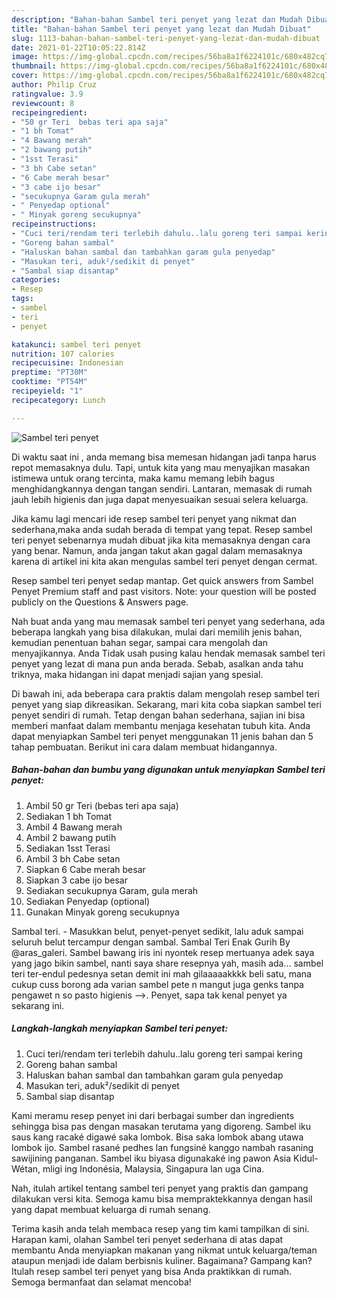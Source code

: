 ```yaml
---
description: "Bahan-bahan Sambel teri penyet yang lezat dan Mudah Dibuat"
title: "Bahan-bahan Sambel teri penyet yang lezat dan Mudah Dibuat"
slug: 1113-bahan-bahan-sambel-teri-penyet-yang-lezat-dan-mudah-dibuat
date: 2021-01-22T10:05:22.814Z
image: https://img-global.cpcdn.com/recipes/56ba8a1f6224101c/680x482cq70/sambel-teri-penyet-foto-resep-utama.jpg
thumbnail: https://img-global.cpcdn.com/recipes/56ba8a1f6224101c/680x482cq70/sambel-teri-penyet-foto-resep-utama.jpg
cover: https://img-global.cpcdn.com/recipes/56ba8a1f6224101c/680x482cq70/sambel-teri-penyet-foto-resep-utama.jpg
author: Philip Cruz
ratingvalue: 3.9
reviewcount: 8
recipeingredient:
- "50 gr Teri  bebas teri apa saja"
- "1 bh Tomat"
- "4 Bawang merah"
- "2 bawang putih"
- "1sst Terasi"
- "3 bh Cabe setan"
- "6 Cabe merah besar"
- "3 cabe ijo besar"
- "secukupnya Garam gula merah"
- " Penyedap optional"
- " Minyak goreng secukupnya"
recipeinstructions:
- "Cuci teri/rendam teri terlebih dahulu..lalu goreng teri sampai kering"
- "Goreng bahan sambal"
- "Haluskan bahan sambal dan tambahkan garam gula penyedap"
- "Masukan teri, aduk²/sedikit di penyet"
- "Sambal siap disantap"
categories:
- Resep
tags:
- sambel
- teri
- penyet

katakunci: sambel teri penyet 
nutrition: 107 calories
recipecuisine: Indonesian
preptime: "PT30M"
cooktime: "PT54M"
recipeyield: "1"
recipecategory: Lunch

---
```



![Sambel teri penyet](https://img-global.cpcdn.com/recipes/56ba8a1f6224101c/680x482cq70/sambel-teri-penyet-foto-resep-utama.jpg)

Di waktu  saat ini , anda memang bisa memesan hidangan jadi tanpa harus repot memasaknya dulu. Tapi, untuk kita yang mau menyajikan masakan istimewa untuk orang tercinta, maka kamu memang lebih bagus menghidangkannya dengan tangan sendiri. Lantaran, memasak di rumah jauh lebih higienis dan juga dapat menyesuaikan sesuai selera keluarga.

Jika kamu lagi mencari ide resep sambel teri penyet yang nikmat dan sederhana,maka anda sudah berada di tempat yang tepat. Resep sambel teri penyet  sebenarnya mudah dibuat jika kita memasaknya dengan cara yang benar. Namun, anda jangan takut akan gagal dalam memasaknya 
karena di artikel ini kita akan mengulas sambel teri penyet dengan cermat.  

Resep sambel teri penyet sedap mantap. Get quick answers from Sambel Penyet Premium staff and past visitors. Note: your question will be posted publicly on the Questions &amp; Answers page.

Nah buat anda yang mau memasak sambel teri penyet yang sederhana, ada beberapa langkah yang bisa dilakukan, mulai dari memilih jenis bahan, kemudian penentuan bahan segar, sampai cara mengolah dan menyajikannya. Anda Tidak usah pusing kalau hendak memasak sambel teri penyet yang lezat di mana pun anda berada. Sebab, asalkan anda  tahu triknya, maka hidangan ini dapat menjadi sajian yang spesial.

Di bawah ini, ada beberapa cara praktis  dalam mengolah resep sambel teri penyet yang siap dikreasikan. Sekarang, mari kita coba siapkan sambel teri penyet sendiri di rumah. Tetap dengan bahan sederhana, sajian ini bisa memberi manfaat dalam membantu menjaga kesehatan tubuh kita. Anda dapat menyiapkan Sambel teri penyet menggunakan 11 jenis bahan dan 5 tahap pembuatan. Berikut ini cara dalam membuat hidangannya.

<!--inarticleads1-->

##### Bahan-bahan dan bumbu yang digunakan untuk menyiapkan Sambel teri penyet:

1. Ambil 50 gr Teri  (bebas teri apa saja)
1. Sediakan 1 bh Tomat
1. Ambil 4 Bawang merah
1. Ambil 2 bawang putih
1. Sediakan 1sst Terasi
1. Ambil 3 bh Cabe setan
1. Siapkan 6 Cabe merah besar
1. Siapkan 3 cabe ijo besar
1. Sediakan secukupnya Garam, gula merah
1. Sediakan  Penyedap (optional)
1. Gunakan  Minyak goreng secukupnya


Sambal teri. - Masukkan belut, penyet-penyet sedikit, lalu aduk sampai seluruh belut tercampur dengan sambal. Sambal Teri Enak Gurih By @aras_galeri. Sambel bawang iris ini nyontek resep mertuanya adek saya yang jago bikin sambel, nanti saya share resepnya yah, masih ada… sambel teri ter-endul pedesnya setan demit ini mah gilaaaaakkkk beli satu, mana cukup cuss borong ada varian sambel pete n mangut juga genks tanpa pengawet n so pasto higienis --&gt;. Penyet, sapa tak kenal penyet ya sekarang ini. 

<!--inarticleads2-->

##### Langkah-langkah menyiapkan Sambel teri penyet:

1. Cuci teri/rendam teri terlebih dahulu..lalu goreng teri sampai kering
1. Goreng bahan sambal
1. Haluskan bahan sambal dan tambahkan garam gula penyedap
1. Masukan teri, aduk²/sedikit di penyet
1. Sambal siap disantap


Kami meramu resep penyet ini dari berbagai sumber dan ingredients sehingga bisa pas dengan masakan terutama yang digoreng. Sambel iku saus kang racaké digawé saka lombok. Bisa saka lombok abang utawa lombok ijo. Sambel rasané pedhes lan fungsiné kanggo nambah rasaning sawijining panganan. Sambel iku biyasa digunakaké ing pawon Asia Kidul-Wétan, mligi ing Indonésia, Malaysia, Singapura lan uga Cina. 

Nah, itulah artikel tentang  sambel teri penyet  yang praktis dan gampang dilakukan versi kita. Semoga kamu bisa mempraktekkannya dengan hasil yang dapat membuat keluarga di rumah senang. 

Terima kasih anda telah membaca resep yang tim kami tampilkan di sini. Harapan kami, olahan  Sambel teri penyet sederhana di atas dapat membantu Anda menyiapkan makanan yang nikmat untuk keluarga/teman ataupun menjadi ide dalam berbisnis kuliner. Bagaimana? Gampang kan? Itulah resep sambel teri penyet yang bisa Anda praktikkan di rumah. Semoga bermanfaat dan selamat mencoba!

